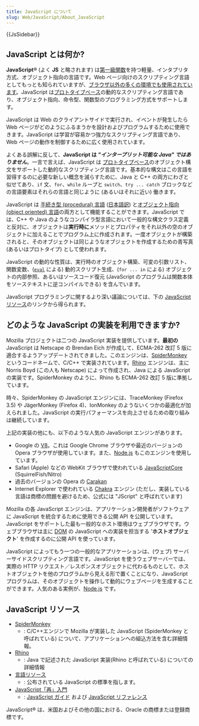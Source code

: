 ```yaml
---
title: JavaScript について
slug: Web/JavaScript/About_JavaScript
---
```

{{JsSidebar}}

## JavaScript とは何か?

**JavaScript**® (よく **JS** と略されます) は[第一級関数](https://ja.wikipedia.org/wiki/%E7%AC%AC%E4%B8%80%E7%B4%9A%E9%96%A2%E6%95%B0)を持つ軽量、インタプリタ方式、オブジェクト指向の言語です。Web ページ向けのスクリプティング言語としてもっとも知られていますが、[ブラウザ以外の多くの環境でも使用されています](https://ja.wikipedia.org/wiki/JavaScript#Uses_outside_web_pages)。JavaScript は[プロトタイプベース](https://ja.wikipedia.org/wiki/%E3%83%97%E3%83%AD%E3%83%88%E3%82%BF%E3%82%A4%E3%83%97%E3%83%99%E3%83%BC%E3%82%B9 "プロトタイプベース")の動的なスクリプティング言語であり、オブジェクト指向、命令型、関数型のプログラミング方式をサポートします。

JavaScript は Web のクライアントサイドで実行され、イベントが発生したら Web ページがどのようにふるまうかを設計およびプログラムするために使用できます。JavaScript は学習が容易かつ強力なスクリプティング言語であり、Web ページの動作を制御するために広く使用されています。

よくある誤解に反して、**JavaScript は _"インタープリット可能な Java" ではありません_**。一言で言えば、JavaScript は [プロトタイプベース](/ja/docs/Web/JavaScript/Guide/Details_of_the_Object_Model#Class-Based_vs._Prototype-Based_Languages "JavaScript/Guide/Details_of_the_Object_Model#Class-Based_vs._Prototype-Based_Languages")のオブジェクト構文をサポートした動的なスクリプティング言語です。基本的な構文はこの言語を習得するのに必要な新しい概念を減らすために、Java と C++ の両方にわざと似せてあり、`if` 文、`for`、`while` ループと `switch`、`try ... catch` ブロックなどの言語要素はそれらの言語と同じように (あるいはそれに近い) 働きます。

JavaScript は [手続き型 (procedural) 言語](http://en.wikipedia.org/wiki/Procedural_programming) ([日本語訳](http://ja.wikipedia.org/wiki/%E6%89%8B%E7%B6%9A%E3%81%8D%E5%9E%8B%E3%83%97%E3%83%AD%E3%82%B0%E3%83%A9%E3%83%9F%E3%83%B3%E3%82%B0)) と[オブジェクト指向 (object oriented) 言語](/ja/docs/Web/JavaScript/Introduction_to_Object-Oriented_JavaScript "https://developer.mozilla.org/en-US/docs/Introduction_to_Object-Oriented_JavaScript")の両方として機能することができます。JavaScript では、C++ や Java のようなコンパイラ型言語において一般的な構文クラス定義と反対に、オブジェクトは**実行時に**メソッドとプロパティをそれ以外の空のオブジェクトに加えることでプログラム上に作成されます。一度オブジェクトが構築されると、そのオブジェクトは同じようなオブジェクトを作成するための青写真 (あるいはプロトタイプ) として使われます。

JavaScript の動的な性質は、実行時のオブジェクト構築、可変の引数リスト、関数変数、([`eval`](/ja/docs/Web/JavaScript/Reference/Global_Objects/eval "JavaScript/Reference/Global_Functions/eval") による) 動的スクリプト生成、(`for ... in` による) オブジェクトの内部参照、あるいはソースコード復元 (JavaScript のプログラムは関数本体をソーステキストに逆コンパイルできる) を含んでいます。

JavaScript プログラミングに関するより深い議論については、下の [JavaScript リソース](#JavaScript_resources)のリンクから得られます。

## どのような JavaScript の実装を利用できますか?

Mozilla プロジェクトは二つの JavaScript 実装を提供しています。**最初の** JavaScript は Netscape の Brendan Eich が作成して、ECMA-262 改訂 5 版に適合するようアップデートされてきました。このエンジンは、[SpiderMonkey](/ja/docs/Mozilla/Projects/SpiderMonkey "SpiderMonkey") というコードネームで、C/C++ で実装されています。[Rhino](/ja/docs/Rhino "Rhino") エンジンは、主に Norris Boyd (この人も Netscape) によって作成され、Java による JavaScript の実装です。SpiderMonkey のように、Rhino も ECMA-262 改訂 5 版に準拠しています。

時々、SpiderMonkey の JavaScript エンジンには、TraceMonkey (Firefox 3.5) や JägerMonkey (Firefox 4)、IonMonkey のようないくつかの最適化が加えられました。JavaScript の実行パフォーマンスを向上させるための取り組みは継続しています。

上記の実装の他にも、以下のような人気の JavaScript エンジンがあります。

- Google の [V8](https://code.google.com/p/v8/)。これは Google Chrome ブラウザや最近のバージョンの Opera ブラウザが使用しています。また、[Node.js](http://nodejs.org) もこのエンジンを使用しています。
- Safari (Apple) などの WebKit ブラウザで使われている [JavaScriptCore](https://www.webkit.org/projects/javascript/index.html) (SquirrelFish/Nitro)
- 過去のバージョンの Opera の [Carakan](http://my.opera.com/ODIN/blog/carakan-faq)
- Internet Explorer で使われている [Chakra](https://ja.wikipedia.org/wiki/Chakra) エンジン (ただし、実装している言語は商標の問題を避けるため、公式には "JScript" と呼ばれています)

Mozilla の各 JavaScript エンジンは、アプリケーション開発者がソフトウェアに JavaScript を統合するために使用できる公開 API を公開しています。JavaScript をサポートした最も一般的なホスト環境はウェブブラウザです。ウェブブラウザは主に [DOM](http://www.w3.org/DOM/) の JavaScript への実装を担当する '**ホストオブジェクト**' を作成するのに公開 API を使っています。

JavaScript によってもう一つの一般的なアプリケーションは、(ウェブ) サーバーサイドスクリプティング言語です。JavaScript を使うウェブサーバーでは、実際の HTTP リクエスト／レスポンスオブジェクトに代わるものとして、ホストオブジェクトを他のプログラムから見える形で置くことになり、JavaScript プログラムは、そのオブジェクトを操作して動的にウェブページを生成することができます。人気のある実例が、[Node.js](http://nodejs.org) です。

## JavaScript リソース

- [SpiderMonkey](/ja/docs/SpiderMonkey)
  - : C/C++エンジンで Mozilla が実装した JavaScript (SpiderMonkey と呼ばれている) について、アプリケーションへの組込方法を含む詳細情報。
- [Rhino](/ja/docs/Rhino)
  - : Java で記述された JavaScript 実装(Rhino と呼ばれている) についての詳細情報
- [言語リソース](/ja/docs/JavaScript_Language_Resources)
  - : 公布されている JavaScript の標準を指します。
- [JavaScript「再」入門](/ja/docs/JavaScript/A_re-introduction_to_JavaScript)
  - : [JavaScript ガイド](/ja/docs/JavaScript/Guide) および [JavaScript リファレンス](/ja/docs/JavaScript/Reference)

JavaScript® は、米国およびその他の国における、Oracle の商標または登録商標です。
